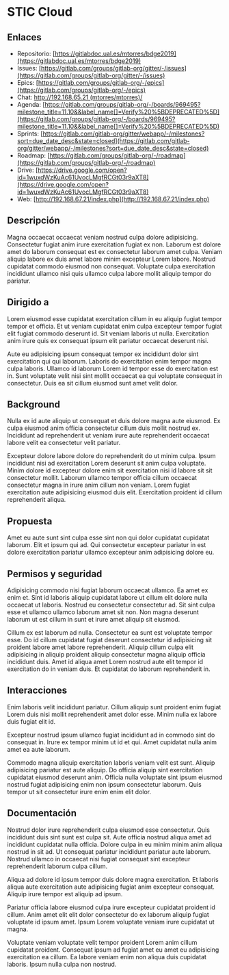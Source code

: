 # STIC Cloud

## Enlaces

* Repositorio: [https://gitlabdoc.ual.es/mtorres/bdge2019](https://gitlabdoc.ual.es/mtorres/bdge2019)
* Issues: [https://gitlab.com/groups/gitlab-org/gitter/-/issues](https://gitlab.com/groups/gitlab-org/gitter/-/issues)
* Epics: [https://gitlab.com/groups/gitlab-org/-/epics](https://gitlab.com/groups/gitlab-org/-/epics)
* Chat: [http://192.168.65.21 (mtorres/mtorres)/](http://192.168.65.21/)
* Agenda: [https://gitlab.com/groups/gitlab-org/-/boards/969495?milestone_title=11.10&&label_name[]=Verify%20%5BDEPRECATED%5D](https://gitlab.com/groups/gitlab-org/-/boards/969495?milestone_title=11.10&&label_name[]=Verify%20%5BDEPRECATED%5D)
* Sprints: [https://gitlab.com/gitlab-org/gitter/webapp/-/milestones?sort=due_date_desc&state=closed](https://gitlab.com/gitlab-org/gitter/webapp/-/milestones?sort=due_date_desc&state=closed)
* Roadmap: [https://gitlab.com/groups/gitlab-org/-/roadmap](https://gitlab.com/groups/gitlab-org/-/roadmap)
* Drive: [https://drive.google.com/open?id=1wuxdWzKuAc61UvocLMgfRCGt03r9aXT8](https://drive.google.com/open?id=1wuxdWzKuAc61UvocLMgfRCGt03r9aXT8)
* Web: [http://192.168.67.21/index.php](http://192.168.67.21/index.php)


## Descripción

Magna occaecat occaecat veniam nostrud culpa dolore adipisicing. Consectetur fugiat anim irure exercitation fugiat ex non. Laborum est dolore amet do laborum consequat est ex consectetur laborum amet culpa. Veniam aliquip labore ex duis amet labore minim excepteur Lorem labore. Nostrud cupidatat commodo eiusmod non consequat. Voluptate culpa exercitation incididunt ullamco nisi quis ullamco culpa labore mollit aliquip tempor do pariatur.

## Dirigido a

Lorem eiusmod esse cupidatat exercitation cillum in eu aliquip fugiat tempor tempor et officia. Et ut veniam cupidatat enim culpa excepteur tempor fugiat elit fugiat commodo deserunt id. Sit veniam laboris ut nulla. Exercitation anim irure quis ex consequat ipsum elit pariatur occaecat deserunt nisi.

Aute eu adipisicing ipsum consequat tempor ex incididunt dolor sint exercitation qui qui laborum. Laboris do exercitation enim tempor magna culpa laboris. Ullamco id laborum Lorem id tempor esse do exercitation est in. Sunt voluptate velit nisi sint mollit occaecat ea qui voluptate consequat in consectetur. Duis ea sit cillum eiusmod sunt amet velit dolor.

## Background

Nulla ex id aute aliquip ut consequat et duis dolore magna aute eiusmod. Ex culpa eiusmod anim officia consectetur cillum duis mollit nostrud ex. Incididunt ad reprehenderit ut veniam irure aute reprehenderit occaecat labore velit ea consectetur velit pariatur.

Excepteur dolore labore dolore do reprehenderit do ut minim culpa. Ipsum incididunt nisi ad exercitation Lorem deserunt sit anim culpa voluptate. Minim dolore id excepteur dolore enim sit exercitation nisi id labore sit sit consectetur mollit. Laborum ullamco tempor officia cillum occaecat consectetur magna in irure anim cillum non veniam. Lorem fugiat exercitation aute adipisicing eiusmod duis elit. Exercitation proident id cillum reprehenderit aliqua.

## Propuesta

Amet eu aute sunt sint culpa esse sint non qui dolor cupidatat cupidatat laborum. Elit et ipsum qui ad. Qui consectetur excepteur pariatur in est dolore exercitation pariatur ullamco excepteur anim adipisicing dolore eu.

## Permisos y seguridad

Adipisicing commodo nisi fugiat laborum occaecat ullamco. Ea amet ex enim et. Sint id laboris aliquip cupidatat labore ut cillum elit dolore nulla occaecat ut laboris. Nostrud eu consectetur consectetur ad. Sit sint culpa esse et ullamco ullamco laborum amet sit non. Non magna deserunt laborum ut est cillum in sunt et irure amet aliquip sit eiusmod.

Cillum ex est laborum ad nulla. Consectetur ea sunt est voluptate tempor esse. Do id cillum cupidatat fugiat deserunt consectetur id adipisicing sit proident labore amet labore reprehenderit. Aliquip cillum culpa elit adipisicing in aliquip proident aliquip consectetur magna aliquip officia incididunt duis. Amet id aliqua amet Lorem nostrud aute elit tempor id exercitation do in veniam duis. Et cupidatat do laborum reprehenderit in.

## Interacciones

Enim laboris velit incididunt pariatur. Cillum aliquip sunt proident enim fugiat Lorem duis nisi mollit reprehenderit amet dolor esse. Minim nulla ex labore duis fugiat elit id.

Excepteur nostrud ipsum ullamco fugiat incididunt ad in commodo sint do consequat in. Irure ex tempor minim ut id et qui. Amet cupidatat nulla anim amet ea aute laborum.

Commodo magna aliquip exercitation laboris veniam velit est sunt. Aliquip adipisicing pariatur est aute aliquip. Do officia aliquip sint exercitation cupidatat eiusmod deserunt anim. Officia nulla voluptate sint ipsum eiusmod nostrud fugiat adipisicing enim non ipsum consectetur laborum. Quis tempor ut sit consectetur irure enim enim elit dolor.

## Documentación

Nostrud dolor irure reprehenderit culpa eiusmod esse consectetur. Quis incididunt duis sint sunt est culpa sit. Aute officia nostrud aliqua amet ad incididunt cupidatat nulla officia. Dolore culpa in eu minim minim anim aliqua nostrud in sit ad. Ut consequat pariatur incididunt pariatur aute laborum. Nostrud ullamco in occaecat nisi fugiat consequat sint excepteur reprehenderit laborum culpa cillum.

Aliqua ad dolore id ipsum tempor duis dolore magna exercitation. Et laboris aliqua aute exercitation aute adipisicing fugiat anim excepteur consequat. Aliquip irure tempor est aliquip ad ipsum.

Pariatur officia labore eiusmod culpa irure excepteur cupidatat proident id cillum. Anim amet elit elit dolor consectetur do ex laborum aliquip fugiat voluptate id ipsum amet. Ipsum Lorem voluptate veniam irure cupidatat ut magna.

Voluptate veniam voluptate velit tempor proident Lorem anim cillum cupidatat proident. Consequat ipsum ad fugiat amet eu amet eu adipisicing exercitation ea cillum. Ea labore veniam enim non aliqua duis cupidatat laboris. Ipsum nulla culpa non nostrud.